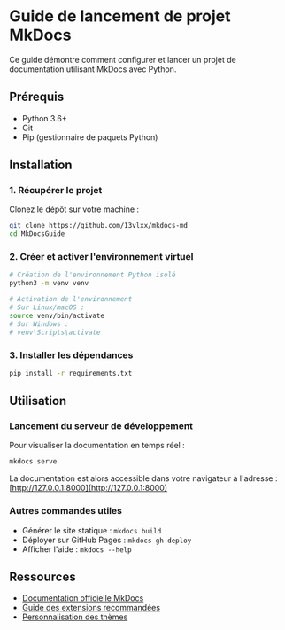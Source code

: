 # Guide de lancement de projet MkDocs

Ce guide démontre comment configurer et lancer un projet de documentation utilisant MkDocs avec Python.

## Prérequis

- Python 3.6+
- Git
- Pip (gestionnaire de paquets Python)

## Installation

### 1. Récupérer le projet

Clonez le dépôt sur votre machine :

```bash
git clone https://github.com/13vlxx/mkdocs-md
cd MkDocsGuide
```

### 2. Créer et activer l'environnement virtuel

```bash
# Création de l'environnement Python isolé
python3 -m venv venv

# Activation de l'environnement
# Sur Linux/macOS :
source venv/bin/activate
# Sur Windows :
# venv\Scripts\activate
```

### 3. Installer les dépendances

```bash
pip install -r requirements.txt
```

## Utilisation

### Lancement du serveur de développement

Pour visualiser la documentation en temps réel :

```bash
mkdocs serve
```

La documentation est alors accessible dans votre navigateur à l'adresse : [http://127.0.0.1:8000](http://127.0.0.1:8000)

### Autres commandes utiles

- Générer le site statique : `mkdocs build`
- Déployer sur GitHub Pages : `mkdocs gh-deploy`
- Afficher l'aide : `mkdocs --help`

## Ressources

- [Documentation officielle MkDocs](https://www.mkdocs.org/)
- [Guide des extensions recommandées](https://www.mkdocs.org/user-guide/plugins/)
- [Personnalisation des thèmes](https://www.mkdocs.org/user-guide/styling-your-docs/)
